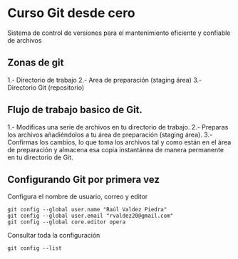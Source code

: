 # Curso Git desde cero
Sistema de control de versiones para el mantenimiento eficiente y confiable de archivos

## Zonas de git
1.- Directorio de trabajo
2.- Area de preparación (staging área)
3.- Directorio Git (repositorio)

## Flujo de trabajo basico de Git.
1.- Modificas una serie de archivos en tu directorio de trabajo.
2.- Preparas los archivos añadiéndolos a tu área de preparación (staging área).
3.- Confirmas los cambios, lo que toma los archivos tal y como están en el área de preparación y almacena esa copia instantánea de manera permanente en tu directorio de Git.

## Configurando Git por primera vez
Configura el nombre de usuario, correo y editor
```
git config --global user.name "Raúl Valdez Piedra"
git config --global user.email "rvaldez20@gmail.com"
git config --global core.editor opera
```

Consultar toda la configuración
```
git config --list
```
